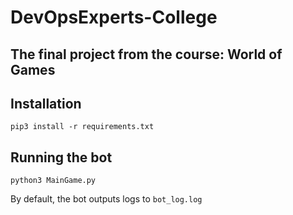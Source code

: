 # DevOpsExperts-College
## The final project from the course: World of Games

## Installation
`pip3 install -r requirements.txt`

## Running the bot
`python3 MainGame.py`

By default, the bot outputs logs to `bot_log.log`
